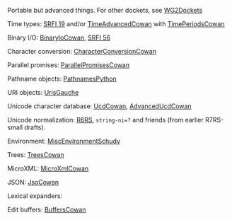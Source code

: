 Portable but advanced things. 
For other dockets, see [WG2Dockets](WG2Dockets.md)

Time types: [SRFI 19](http://srfi.schemers.org/srfi-19/srfi-19.html) and/or [TimeAdvancedCowan](TimeAdvancedCowan.md) with [TimePeriodsCowan](TimePeriodsCowan.md)

Binary I/O: [BinaryIoCowan](BinaryIoCowan.md),
[SRFI 56](http://srfi.schemers.org/srfi-56/srfi-56.html)

Character conversion: [CharacterConversionCowan](CharacterConversionCowan.md)

Parallel promises: [ParallelPromisesCowan](ParallelPromisesCowan.md)

Pathname objects: [PathnamesPython](PathnamesPython.md)

URI objects: [UrisGauche](http://practical-scheme.net/gauche/man/gauche-refe/URI-parsing-and-construction.html#URI-parsing-and-construction)

Unicode character database: [UcdCowan](UcdCowan.md), [AdvancedUcdCowan](AdvancedUcdCowan.md)

Unicode normalization: [R6RS](http://www.r6rs.org/final/html/r6rs-lib/r6rs-lib-Z-H-2.html#node_idx_58), `string-ni=?` and friends (from earlier R7RS-small drafts).

Environment:  [MiscEnvironmentSchudy](MiscEnvironmentSchudy.md)

Trees: [TreesCowan](TreesCowan.md)

MicroXML: [MicroXmlCowan](MicroXmlCowan.md)

JSON: [JsoCowan](JsoCowan.md)

Lexical expanders: 

Edit buffers: [BuffersCowan](BuffersCowan.md)



